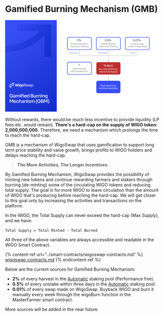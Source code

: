 # Gamified Burning Mechanism (GMB)

![](../.gitbook/assets/GBM.png)

Without rewards, there would be much less incentive to provide liquidity (LP fees etc. would remain). **There's a hard-cap on the supply of WIGO token: 2,000,000,000.** Therefore, we need a mechanism which prolongs the time to reach the hard-cap.

GMB is a mechanism of WigoSwap that uses gamification to support long term price stability and value growth, brings profits to WIGO holders and delays reaching the hard-cap.

> **The More Activities, The Longer Incentives.**

By Gamified Burning Mechanism, WigoSwap provides the possibility of minting new tokens and continue rewarding farmers and stakers through burning (de-minting) some of the circulating WIGO tokens and reducing total supply. The goal is for more WIGO to leave circulation than the amount of WIGO that's producing before reaching the hard-cap. We will get closer to this goal only by increasing the activities and transactions on the platform.



In the WIGO, the Total Supply can never exceed the hard-cap (Max Supply), and we have:

`Total Supply = Total Minted - Total Burned`

All three of the above variables are always accessible and readable in the WIGO Smart Contract.

{% content-ref url="../smart-contracts/wigoswap-contracts.md" %}
[wigoswap-contracts.md](../smart-contracts/wigoswap-contracts.md)
{% endcontent-ref %}



Below are the current sources for Gamified Burning Mechanism:

* **2%** of every harvest in the [Automatic](../products/wigo-bank/automatic-vs.-standard.md) staking pool (Performance Fee).
* **0.5%** of every unstake within three days in the [Automatic](../products/wigo-bank/automatic-vs.-standard.md) staking pool.
* **0.01%** of every swap made on WigoSwap. Buyback WIGO and burn it manually every week through the wigoBurn function in the MasterFarmer smart contract.

More sources will be added in the near future.
